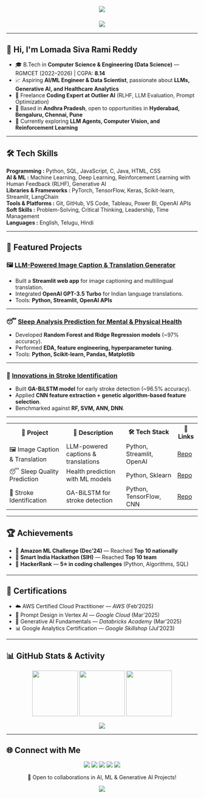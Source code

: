 <!-- Header -->
<p align="center">
  <img src="https://capsule-render.vercel.app/api?type=waving&color=0:6A11CB,100:2575FC&height=200&section=header&text=LOMADA%20SIVA%20RAMI%20REDDY&fontSize=40&fontColor=ffffff&animation=fadeIn&fontAlignY=35" />
</p>
<h3 align="center">
  <img src="https://readme-typing-svg.herokuapp.com?color=00BFFF&center=true&vCenter=true&width=800&lines=🤖+AI%20Engineer+|+Generative+AI+%7C+Machine+Learning+%7C+Data%20Science;👨‍💻+Python+•+SQL+•+ML+•+DL+•+LLMs;🚀+Open+to+Jobs+and+Internships!" />
</h3>

---

## 👋 Hi, I'm Lomada Siva Rami Reddy  
- 🎓 B.Tech in **Computer Science & Engineering (Data Science)** — RGMCET (2022–2026) | CGPA: **8.14**  
- 📈 Aspiring **AI/ML Engineer & Data Scientist**, passionate about **LLMs, Generative AI, and Healthcare Analytics**  
- 💼 Freelance **Coding Expert at Outlier AI** (RLHF, LLM Evaluation, Prompt Optimization)  
- 📍 Based in **Andhra Pradesh**, open to opportunities in **Hyderabad, Bengaluru, Chennai, Pune**  
- 🌱 Currently exploring **LLM Agents, Computer Vision, and Reinforcement Learning**  

---

## 🛠️ Tech Skills  

**Programming :** Python, SQL, JavaScript, C, Java, HTML, CSS  
**AI & ML :** Machine Learning, Deep Learning, Reinforcement Learning with Human Feedback (RLHF), Generative AI  
**Libraries & Frameworks :** PyTorch, TensorFlow, Keras, Scikit-learn, Streamlit, LangChain  
**Tools & Platforms :** Git, GitHub, VS Code, Tableau, Power BI, OpenAI APIs  
**Soft Skills :** Problem-Solving, Critical Thinking, Leadership, Time Management  
**Languages :** English, Telugu, Hindi  

---

## 🚀 Featured Projects  

### 🖼️ [LLM-Powered Image Caption & Translation Generator](https://github.com/lomadasivaramireddy/LLM-Powered-Image-Caption-Translation-Generator)  
- Built a **Streamlit web app** for image captioning and multilingual translation.  
- Integrated **OpenAI GPT-3.5 Turbo** for Indian language translations.  
- Tools: **Python, Streamlit, OpenAI APIs**  

---

### 😴 [Sleep Analysis Prediction for Mental & Physical Health](https://github.com/lomadasivaramireddy/Sleep-Quality-Prediction)  
- Developed **Random Forest and Ridge Regression models** (~97% accuracy).  
- Performed **EDA, feature engineering, hyperparameter tuning**.  
- Tools: **Python, Scikit-learn, Pandas, Matplotlib**  

---

### 🧠 [Innovations in Stroke Identification](https://github.com/lomadasivaramireddy)  
- Built **GA-BiLSTM model** for early stroke detection (~96.5% accuracy).  
- Applied **CNN feature extraction + genetic algorithm-based feature selection**.  
- Benchmarked against **RF, SVM, ANN, DNN**.  

---

<p align="center">

<table>
  <tr>
    <th>🚀 Project</th>
    <th>📝 Description</th>
    <th>🛠 Tech Stack</th>
    <th>🔗 Links</th>
  </tr>
  <tr>
    <td>🖼️ Image Caption & Translation</td>
    <td>LLM-powered captions & translations</td>
    <td>Python, Streamlit, OpenAI</td>
    <td><a href="https://github.com/lomadasivaramireddy/LLM-Powered-Image-Caption-Translation-Generator">Repo</a></td>
  </tr>
  <tr>
    <td>😴 Sleep Quality Prediction</td>
    <td>Health prediction with ML models</td>
    <td>Python, Sklearn</td>
    <td><a href="https://github.com/lomadasivaramireddy/Sleep-Quality-Prediction">Repo</a></td>
  </tr>
  <tr>
    <td>🧠 Stroke Identification</td>
    <td>GA-BiLSTM for stroke detection</td>
    <td>Python, TensorFlow, CNN</td>
    <td><a href="https://github.com/lomadasivaramireddy">Repo</a></td>
  </tr>
</table>

</p>

---

## 🏆 Achievements  

- 🥇 **Amazon ML Challenge (Dec’24)** — Reached **Top 10 nationally**  
- 🥈 **Smart India Hackathon (SIH)** — Reached **Top 10 team**  
- 🏅 **HackerRank** — **5⭐ in coding challenges** (Python, Algorithms, SQL)  

---

## 📑 Certifications  

- ☁️ AWS Certified Cloud Practitioner — *AWS* (Feb’2025)  
- 🤖 Prompt Design in Vertex AI — *Google Cloud* (Mar’2025)  
- 🧠 Generative AI Fundamentals — *Databricks Academy* (Mar’2025)  
- 📊 Google Analytics Certification — *Google Skillshop* (Jul’2023)  

---

## 📊 GitHub Stats & Activity  

<p align="center">
  <img src="https://github-readme-stats.vercel.app/api?username=lomadasivaramireddy&show_icons=true&theme=radical" height="120"/>
  <img src="https://github-readme-stats.vercel.app/api/top-langs/?username=lomadasivaramireddy&layout=compact&theme=radical" height="120"/>
  <img src="https://github-readme-streak-stats.herokuapp.com/?user=lomadasivaramireddy&theme=radical" height="120"/>
</p>
<p align="center">
 <img src="https://komarev.com/ghpvc/?username=lomadasivaramireddy&label=Profile%20Visitors&color=blue&style=for-the-badge" />
</p>

---

## 🌐 Connect with Me  

<p align="center">
  <a href="mailto:sivaramireddylomada@gmail.com"><img src="https://img.shields.io/badge/Email-D14836?style=for-the-badge&logo=gmail&logoColor=white" /></a>
  <a href="https://www.linkedin.com/in/lomadasivaramireddy/"><img src="https://img.shields.io/badge/LinkedIn-0077B5?style=for-the-badge&logo=linkedin&logoColor=white" /></a>
  <a href="https://leetcode.com/"><img src="https://img.shields.io/badge/LeetCode-FFA116?style=for-the-badge&logo=leetcode&logoColor=black" /></a>
  <a href="https://www.kaggle.com/"><img src="https://img.shields.io/badge/Kaggle-20BEFF?style=for-the-badge&logo=kaggle&logoColor=white" /></a>
  <a href="https://github.com/lomadasivaramireddy"><img src="https://img.shields.io/badge/GitHub-100000?style=for-the-badge&logo=github&logoColor=white" /></a>
</p>

<p align="center">🚀 Open to collaborations in AI, ML & Generative AI Projects!</p>

<p align="center">
  <img src="https://capsule-render.vercel.app/api?type=waving&color=0:6A11CB,150:2575FC&height=150&section=footer" />
</p>
